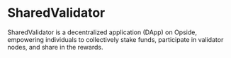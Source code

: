 # SharedValidator
SharedValidator is a decentralized application (DApp) on Opside, empowering individuals to collectively stake funds, participate in validator nodes, and share in the rewards.
